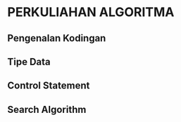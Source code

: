 # PERKULIAHAN ALGORITMA

## Pengenalan Kodingan
## Tipe Data
## Control Statement
## Search Algorithm